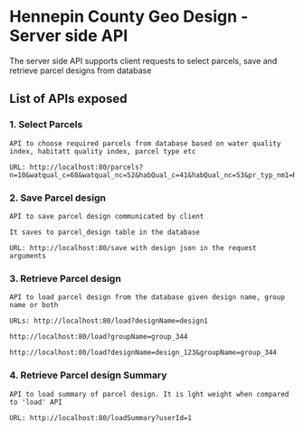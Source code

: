 # Hennepin County Geo Design - Server side API

The server side API supports client requests to select parcels, save and retrieve parcel designs from database

## List of APIs exposed
### 1. Select Parcels
    API to choose required parcels from database based on water quality index, habitatt quality index, parcel type etc
    
    URL: http://localhost:80/parcels?n=10&watqual_c=68&watqual_nc=52&habQual_c=41&habQual_nc=53&pr_typ_nm1=RESIDENTIAL
    
### 2. Save Parcel design
    API to save parcel design communicated by client 
    
    It saves to parcel_design table in the database
    
    URL: http://localhost:80/save with design json in the request arguments
    
 ### 3. Retrieve Parcel design
    API to load parcel design from the database given design name, group name or both 
    
    URLs: http://localhost:80/load?designName=design1
    
    http://localhost:80/load?groupName=group_344
    
    http://localhost:80/load?designName=design_123&groupName=group_344
    
### 4. Retrieve Parcel design Summary
    API to load summary of parcel design. It is lght weight when compared to 'load' API
    
    URL: http://localhost:80/loadSummary?userId=1
    
